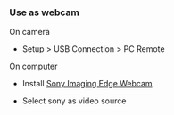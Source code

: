 ### Use as webcam

On camera

- Setup > USB Connection > PC Remote

On computer

- Install [Sony Imaging Edge Webcam](https://support.d-imaging.sony.co.jp/app/webcam/en/download/)

- Select sony as video source
